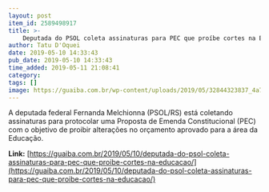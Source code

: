 ```yaml
---
layout: post
item_id: 2589498917
title: >-
    Deputada do PSOL coleta assinaturas para PEC que proíbe cortes na Educação
author: Tatu D'Oquei
date: 2019-05-10 14:33:43
pub_date: 2019-05-10 14:33:43
time_added: 2019-05-11 21:08:41
category: 
tags: []
image: https://guaiba.com.br/wp-content/uploads/2019/05/32844323837_4a7d2f2bd7_o-e1557498218994.jpg
---
```


A deputada federal Fernanda Melchionna (PSOL/RS) está coletando assinaturas para protocolar uma Proposta de Emenda Constitucional (PEC) com o objetivo de proibir alterações no orçamento aprovado para a área da Educação.

**Link:** [https://guaiba.com.br/2019/05/10/deputada-do-psol-coleta-assinaturas-para-pec-que-proibe-cortes-na-educacao/](https://guaiba.com.br/2019/05/10/deputada-do-psol-coleta-assinaturas-para-pec-que-proibe-cortes-na-educacao/)

